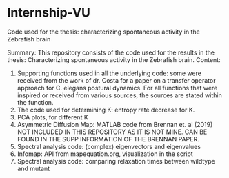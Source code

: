 # Internship-VU
Code used for the thesis: characterizing spontaneous activity in the Zebrafish brain



Summary:
This repository consists of the code used for the results in the thesis: Characterizing spontaneous activity in the Zebrafish brain. 
Content:
1. Supporting functions used in all the underlying code: some were received from the work of dr. Costa for a paper on a transfer operator approach for C. elegans postural dynamics. 
For all functions that were inspired or received from various sources, the sources are stated within the function.
2. The code used for determining K: entropy rate decrease for K.
3. PCA plots, for different K
4. Asymmetric Diffusion Map: MATLAB code from Brennan et. al (2019) NOT INCLUDED IN THIS REPOSITORY AS IT IS NOT MINE. CAN BE FOUND IN THE SUPP INFORMATION OF THE BRENNAN PAPER.
5. Spectral analysis code: (complex) eigenvectors and eigenvalues
6. Infomap: API from mapequation.org, visualization in the script
7. Spectral analysis code: comparing relaxation times between wildtype and mutant
